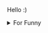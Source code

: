 

Hello :)  <details>

<summary>For Funny</summary>




<!--START_SECTION:waka-->
![Code Time](http://img.shields.io/badge/Code%20Time-56%20hrs%2055%20mins-blue)

![Profile Views](http://img.shields.io/badge/Profile%20Views-2-blue)

![Lines of code](https://img.shields.io/badge/From%20Hello%20World%20I%27ve%20Written-490%20Thousand%20lines%20of%20code-blue)

**🐱 My GitHub Data** 

> 🏆 371 Contributions in the Year 2022
 > 
> 📦 72.2 kB Used in GitHub's Storage 
 > 
> 💼 Opted to Hire
 > 
> 📜 46 Public Repositories 
 > 
> 🔑 0 Private Repositories  
 > 
**I'm a Night 🦉** 

```text
🌞 Morning    46 commits     ███░░░░░░░░░░░░░░░░░░░░░░   13.33% 
🌆 Daytime    123 commits    █████████░░░░░░░░░░░░░░░░   35.65% 
🌃 Evening    88 commits     ██████░░░░░░░░░░░░░░░░░░░   25.51% 
🌙 Night      88 commits     ██████░░░░░░░░░░░░░░░░░░░   25.51%

```
📅 **I'm Most Productive on Friday** 

```text
Monday       69 commits     █████░░░░░░░░░░░░░░░░░░░░   20.0% 
Tuesday      35 commits     ██░░░░░░░░░░░░░░░░░░░░░░░   10.14% 
Wednesday    52 commits     ███░░░░░░░░░░░░░░░░░░░░░░   15.07% 
Thursday     46 commits     ███░░░░░░░░░░░░░░░░░░░░░░   13.33% 
Friday       73 commits     █████░░░░░░░░░░░░░░░░░░░░   21.16% 
Saturday     33 commits     ██░░░░░░░░░░░░░░░░░░░░░░░   9.57% 
Sunday       37 commits     ██░░░░░░░░░░░░░░░░░░░░░░░   10.72%

```


📊 **This Week I Spent My Time On** 

```text
⌚︎ Time Zone: Europe/Istanbul

💬 Programming Languages: 
JavaScript               25 hrs 53 mins      ████████████████████░░░░░   81.41% 
CSS                      2 hrs 32 mins       ██░░░░░░░░░░░░░░░░░░░░░░░   8.0% 
Markdown                 1 hr 11 mins        █░░░░░░░░░░░░░░░░░░░░░░░░   3.74% 
MDX                      1 hr 1 min          ░░░░░░░░░░░░░░░░░░░░░░░░░   3.22% 
JSON                     36 mins             ░░░░░░░░░░░░░░░░░░░░░░░░░   1.93%

🐱‍💻 Projects: 
halid.dev                31 hrs 47 mins      █████████████████████████   100.0%

```

**I Mostly Code in JavaScript** 

```text
JavaScript               17 repos            ███████████░░░░░░░░░░░░░░   45.95% 
HTML                     7 repos             ████░░░░░░░░░░░░░░░░░░░░░   18.92% 
CSS                      6 repos             ████░░░░░░░░░░░░░░░░░░░░░   16.22% 
Swift                    5 repos             ███░░░░░░░░░░░░░░░░░░░░░░   13.51% 
SCSS                     1 repo              ░░░░░░░░░░░░░░░░░░░░░░░░░   2.7%

```



 Last Updated on 11/07/2022 18:53:21 UTC
<!--END_SECTION:waka-->

</details>

